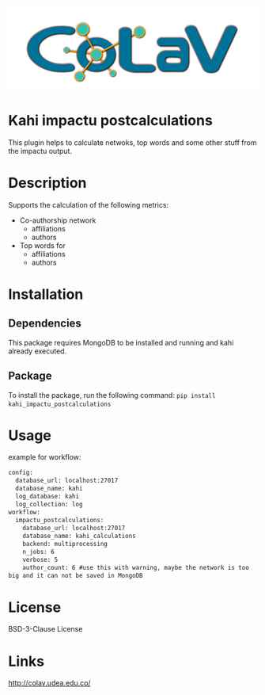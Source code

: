 <center><img src="https://raw.githubusercontent.com/colav/colav.github.io/master/img/Logo.png"/></center>

# Kahi impactu postcalculations
This plugin helps to calculate netwoks, top words and some other stuff from the impactu output.

# Description
Supports the calculation of the following metrics:
- Co-authorship network 
  - affiliations
  - authors 
- Top words for 
  - affiliations 
  - authors

# Installation

## Dependencies
This package requires MongoDB to be installed and running and kahi already executed.

## Package
To install the package, run the following command:
`pip install kahi_impactu_postcalculations
`


# Usage

example for workflow:

```
config:
  database_url: localhost:27017
  database_name: kahi
  log_database: kahi
  log_collection: log
workflow:
  impactu_postcalculations:
    database_url: localhost:27017
    database_name: kahi_calculations
    backend: multiprocessing
    n_jobs: 6
    verbose: 5
    author_count: 6 #use this with warning, maybe the network is too big and it can not be saved in MongoDB
```


# License
BSD-3-Clause License 

# Links
http://colav.udea.edu.co/



